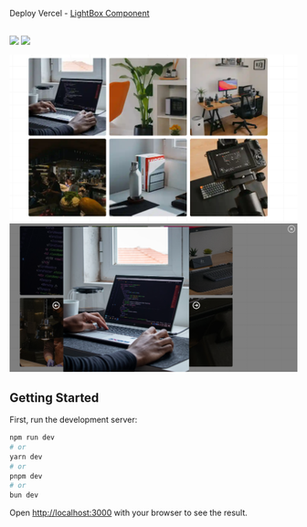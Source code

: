 Deploy Vercel - [LightBox Component](https://lightbox-component-nextjs-tailwindcss.vercel.app/) <br><br>

<img src="https://img.shields.io/badge/Tailwind_CSS-38B2AC?style=for-the-badge&logo=tailwind-css&logoColor=white" />  <img src="https://img.shields.io/badge/next%20js-000000?style=for-the-badge&logo=nextdotjs&logoColor=white">

<img src="/src/assets/printImage1.PNG">

<br>

<img src="/src/assets/printImage2.PNG">

## Getting Started

First, run the development server:

```bash
npm run dev
# or
yarn dev
# or
pnpm dev
# or
bun dev
```

Open [http://localhost:3000](http://localhost:3000) with your browser to see the result.
